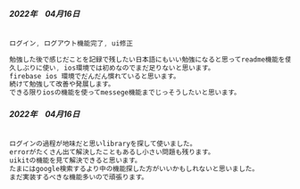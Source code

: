 ##### 2022年　04月16日

``` swift

ログイン, ログアウト機能完了, ui修正

勉強した後で感じだことを記録で残したい日本語にもいい勉強になると思ってreadme機能を使って見ました。
久しぶりに使い, ios環境では初めなのでまだ足りないと思います。
firebase ios 環境でだんだん慣れていると思います。
続けて勉強して改善や発展します。
できる限りiosの機能を使ってmessege機能までじっそうしたいと思います。
``` 

##### 2022年　04月16日

``` swift

ログインの過程が地味だと思いlibraryを探して使いました。
errorがたくさん出て解決したこともあるし小さい問題も残ります。
uikitの機能を見て解決できると思います。
たまにはgoogle検索するより中の機能探した方がいいかもしれないと思いました。
まだ実装するべきな機能多いので頑張ります。
``` 
